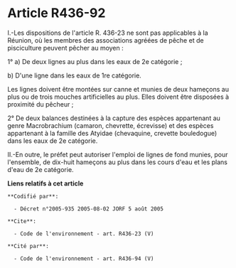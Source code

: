 # Article R436-92

I.-Les dispositions de l'article R. 436-23 ne sont pas applicables à la Réunion, où les membres des associations agréées de
pêche et de pisciculture peuvent pêcher au moyen : 

1° a) De deux lignes au plus dans les eaux de 2e catégorie ; 

b) D'une ligne dans les eaux de 1re catégorie. 

Les lignes doivent être montées sur canne et munies de deux hameçons au plus ou de trois mouches artificielles au plus. Elles
doivent être disposées à proximité du pêcheur ; 

2° De deux balances destinées à la capture des espèces appartenant au genre Macrobrachium (camaron, chevrette, écrevisse) et
des espèces appartenant à la famille des Atyidae (chevaquine, crevette bouledogue) dans les eaux de 2e catégorie. 

II.-En outre, le préfet peut autoriser l'emploi de lignes de fond munies, pour l'ensemble, de dix-huit hameçons au plus dans
les cours d'eau et les plans d'eau de 2e catégorie.

**Liens relatifs à cet article**

	**Codifié par**:

	  - Décret n°2005-935 2005-08-02 JORF 5 août 2005

	**Cite**:

	  - Code de l'environnement - art. R436-23 (V)

	**Cité par**:

	  - Code de l'environnement - art. R436-94 (V)

